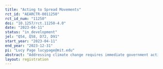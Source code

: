 ```yaml
---
title: "Acting to Spread Movements"
rct_id: "AEARCTR-0011250"
rct_id_num: "11250"
doi: "10.1257/rct.11250-4.0"
date: "2023-04-11"
status: "in_development"
jel: "Q54, Q58, D72, D91"
start_year: "2023-04-11"
end_year: "2023-12-31"
pi: "Lucy Page lucypage@mit.edu"
abstract: "Addressing climate change requires immediate government action in high-emitting countries like the US. Moreover, continuing to enact climate policy under a newly split US Congress will require bipartisan action. In this project, we test whether opportunities to invite others to take political action, as well as receiving these invitations, increases political climate advocacy. We explore these questions in an online experiment with participants recruited via social media. "
layout: registration
---
```


